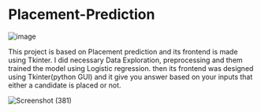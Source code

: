# Placement-Prediction

![image](https://github.com/user-attachments/assets/00e47058-2cc8-4199-8268-0be0246e9140)

This project is based on Placement prediction and its frontend is made using Tkinter. I did necessary Data Exploration, preprocessing and them trained the model using Logistic regression. then its frontend was designed using Tkinter(python GUI) and it give you answer based on your inputs that either a candidate is placed or not. 

![Screenshot (381)](https://github.com/user-attachments/assets/f1df64e9-f648-4392-a4fa-25873c84a8a3)

